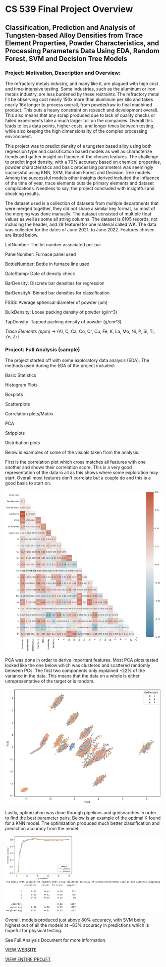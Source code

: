 # CS 539 Final Project Overview

## Classification, Prediction and Analysis of Tungsten-based Alloy Densities from Trace Element Properties, Powder Characteristics, and Processing Parameters Data Using EDA, Random Forest, SVM and Decision Tree Models

### Project: Motivation, Description and Overview: 

The refractory metals industry, and many like it, are plagued with high cost and time-intensive testing. Some industries, such as the aluminum or iron metals industry, are less burdened by these restraints. The refractory metal I'll be observing cost nearly 150x more than aluminum per kilo and takes nearly 16x longer to process overall, from powder/raw to final machined product. This puts a heavy constraint on reseach and development overall. This also means that any scrap produced due to lack of quality checks or failed experiments take a much larger toll on the companies. Overall this leads to less data points, higher costs, and longer times between testing, while also keeping the high dimensionality of the complex processing environment.

This project was to predict density of a tungsten based alloy using both regression type and classification based models as well as characterize trends and gather insight on fluence of the chosen features. The challenge to predict ingot density, with a 70% accuracy based on chemical properties, powder characteristics and basic processing parameters was seemingly successful using KNN, SVM, Random Forest and Decision Tree models. Among the successful models other insights derived included the influence of the time of year, trace elements outside primary elements and dataset complications. Needless to say, the project concluded with insightful and shocking results.

The dataset used is a collection of datasets from multiple departments that were merged together, they did not share a similar key format, so most of the merging was done manually. The dataset consisted of multiple float values as well as some all string columns. The dataset is 6105 records, not including the header, and 28 featuresfor one material called WK. The data was collected for the dates of June 2021, to June 2022. Features chosen are listed below.

LotNumber: The lot number associated per bar

PanelNumber: Furnace panel used

BottleNumber: Bottle in furnace line used

DateStamp: Date of density check

BarDensity: Discrete bar densities for regression

BarDensityA: Binned bar densities for classification

FSSS: Average spherical diameter of powder (um)

BulkDensity: Loose packing density of powder (g/in^3)

TapDensity: Tapped packing density of powder (g/cm^3)

*Trace Elements (ppm)* -> {Al, C, Ca, Co, Cr, Cu, Fe, K, La, Mo, Ni, P, Si, Ti, Zn, Zr}


### Project: Full Analysis (sample)

The project started off with some exploratory data analysis (EDA). The methods used during the EDA of the project included:

Basic Statistics

Histogram Plots

Boxplots

Scatterplots

Correlation plots/Matrix

PCA

Stripplots

Distribution plots

Below is examples of some of the visuals taken from the analysis:

First is the correlation plot which cross matches all features with one another and shows their correlation score. This is a very good representation of the data in all as this shows where some exploration may start. Overall most features don't correlate but a couple do and this is a good basis to start on.

![Correlation Plot](https://raw.githubusercontent.com/GitMooreHub/Moore_CS539_Final_Project/main/images/Correlation-Plot.png)


PCA was done in order to derive important features. Most PCA plots tested looked like the one below which was clustered and scattered randomly between PCs. The first two components only explained ~22% of the variance in the data. This means that the data on a whole is either unrepresentative of the target or is random.

![PCA Plot 1](https://raw.githubusercontent.com/GitMooreHub/Moore_CS539_Final_Project/main/images/PCA1.png)

Lastly, optimization was done through pipelines and gridsearches in order to find the best parameter pairs. Below is an example of the optimal K found for a KNN model. The optimization produced much better classification and prediction accuracy from the model. 

![KNN 'K' Evaluation](https://raw.githubusercontent.com/GitMooreHub/Moore_CS539_Final_Project/main/images/KNN-K-Eval.png)

Overall, models produced just above 80% accuracy, with SVM being highest out of all the models at ~83% accuracy in predictions which is hopeful for physical testing.

See Full Analysis Document for more information.

[VIEW WEBSITE](https://gitmoorehub.github.io/Moore_CS539_Final_Project/)

[VIEW ENTIRE PROJET](https://github.com/GitMooreHub/Moore_CS539_Final_Project/blob/main/process_notebook.ipynb)
